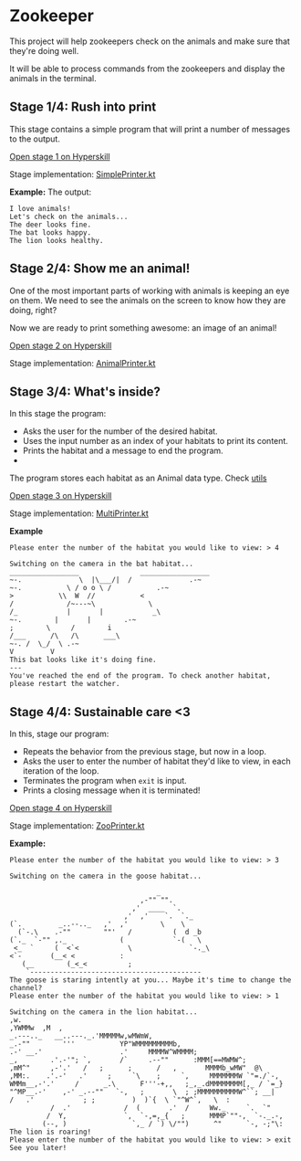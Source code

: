 # Zookeeper

This project will help zookeepers check on the animals and
make sure that they're doing well.

It will be able to process commands from the zookeepers and display
the animals in the terminal.

## Stage 1/4: Rush into print

This stage contains a simple program that will print a number of
messages to the output.

[Open stage 1 on Hyperskill](https://hyperskill.org/projects/196/stages/975/implement)

Stage implementation: [SimplePrinter.kt](app/src/main/kotlin/zookeeper/SimplePrinter.kt)

**Example:**
    The output:

    I love animals!
    Let's check on the animals...
    The deer looks fine.
    The bat looks happy.
    The lion looks healthy.

## Stage 2/4: Show me an animal!

One of the most important parts of working with animals is keeping an eye on them. 
We need to see the animals on the screen to know how they are doing, right? 

Now we are ready to print something awesome: an image of an animal!

[Open stage 2 on Hyperskill](https://hyperskill.org/projects/196/stages/976/implement)

Stage implementation: [AnimalPrinter.kt](app/src/main/kotlin/zookeeper/AnimalPrinter.kt)


## Stage 3/4: What's inside?

In this stage the program:

- Asks the user for the number of the desired habitat.
- Uses the input number as an index of your habitats to print its content.
- Prints the habitat and a message to end the program.
- 
The program stores each habitat as an Animal data type. Check [utils](app/src/main/kotlin/utils)

[Open stage 3 on Hyperskill](https://hyperskill.org/projects/196/stages/977/implement)

Stage implementation: [MultiPrinter.kt](app/src/main/kotlin/zookeeper/MulitPrinter.kt)

**Example**

    Please enter the number of the habitat you would like to view: > 4
    
    Switching on the camera in the bat habitat...
    _________________               _________________
    ~-.              \  |\___/|  /              .-~
    ~-.           \ / o o \ /           .-~
    >           \\  W  //           <
    /             /~---~\             \
    /_            |       |            _\
    ~-.        |       |        .-~
    ;        \     /        i
    /___      /\   /\      ___\
    ~-. /  \_/  \ .-~
    V         V
    This bat looks like it's doing fine.
    ---
    You've reached the end of the program. To check another habitat, please restart the watcher.

## Stage 4/4: Sustainable care <3

In this, stage our program:

- Repeats the behavior from the previous stage, but now in a loop.
- Asks the user to enter the number of habitat they'd like to view, in each iteration of the loop.
- Terminates the program when `exit` is input.
- Prints a closing message when it is terminated!

[Open stage 4 on Hyperskill](https://hyperskill.org/projects/196/stages/978/implement)

Stage implementation: [ZooPrinter.kt](app/src/main/kotlin/zookeeper/ZooPrinter.kt)

**Example:**

    Please enter the number of the habitat you would like to view: > 3
    
    Switching on the camera in the goose habitat...
    
                                        _
                                    ,-"" "".
                                  ,'  ____  `.
                                ,'  ,'    `.  `._
    (`.         _..--.._   ,'  ,'        \    \
      (`-.\    .-""        ""'   /          (  d _b
    (`._  `-"" ,._             (            `-(   \
     <_  `     (  <`<            \              `-._\
    <`-       (__< <           :
       (__        (_<_<          ;
        `------------------------------------------
    The goose is staring intently at you... Maybe it's time to change the channel?
    Please enter the number of the habitat you would like to view: > 1
    
    Switching on the camera in the lion habitat...
    ,w.
    ,YWMMw  ,M  ,
    _.---.._   __..---._.'MMMMMw,wMWmW,
    _.-""        '''           YP"WMMMMMMMMMb,
    .-' __.'                   .'     MMMMW^WMMMM;
    _,        .'.-'"; `,       /`     .--""      :MMM[==MWMW^;
    ,mM^"     ,-'.'   /   ;      ;      /   ,       MMMMb_wMW"  @\
    ,MM:.    .'.-'   .'     ;     `\    ;     `,     MMMMMMMW `"=./`-,
    WMMm__,-'.'     /      _.\      F'''-+,,   ;_,_.dMMMMMMMM[,_ / `=_}
    "^MP__.-'    ,-' _.--""   `-,   ;       \  ; ;MMMMMMMMMMW^``; __|
    /   .'            ; ;         )  )`{  \ `"^W^`,   \  :
              /  .'             /  (       .'  /     Ww._     `.  `"
             /  Y,              `,  `-,=,_{   ;      MMMP`""-,  `-._.-,
            (--, )                `,_ / `) \/"")      ^"      `-, -;"\:
    The lion is roaring!
    Please enter the number of the habitat you would like to view: > exit
    See you later!
